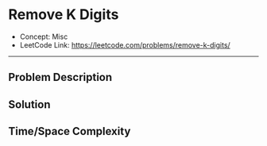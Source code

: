 # Remove K Digits

- Concept: Misc
- LeetCode Link: https://leetcode.com/problems/remove-k-digits/

---

## Problem Description

## Solution

## Time/Space Complexity

